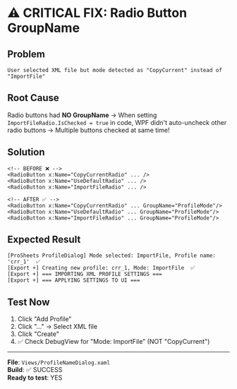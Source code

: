 # ⚠️ CRITICAL FIX: Radio Button GroupName

## Problem
```
User selected XML file but mode detected as "CopyCurrent" instead of "ImportFile"
```

## Root Cause
Radio buttons had **NO GroupName** → When setting `ImportFileRadio.IsChecked = true` in code, WPF didn't auto-uncheck other radio buttons → Multiple buttons checked at same time!

## Solution
```xaml
<!-- BEFORE ❌ -->
<RadioButton x:Name="CopyCurrentRadio" ... />
<RadioButton x:Name="UseDefaultRadio" ... />
<RadioButton x:Name="ImportFileRadio" ... />

<!-- AFTER ✅ -->
<RadioButton x:Name="CopyCurrentRadio" ... GroupName="ProfileMode"/>
<RadioButton x:Name="UseDefaultRadio" ... GroupName="ProfileMode"/>
<RadioButton x:Name="ImportFileRadio" ... GroupName="ProfileMode"/>
```

## Expected Result
```
[ProSheets ProfileDialog] Mode selected: ImportFile, Profile name: 'crr_1'  ✅
[Export +] Creating new profile: crr_1, Mode: ImportFile  ✅
[Export +] === IMPORTING XML PROFILE SETTINGS ===
[Export +] === APPLYING SETTINGS TO UI ===
```

## Test Now
1. Click "Add Profile"
2. Click "..." → Select XML file
3. Click "Create"
4. ✅ Check DebugView for "Mode: ImportFile" (NOT "CopyCurrent")

---
**File**: `Views/ProfileNameDialog.xaml`  
**Build**: ✅ SUCCESS  
**Ready to test**: YES
